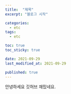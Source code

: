 ```yaml
---
title:  "제목"
excerpt: "블로그 시작"

categories:
  - etc
tags:
  - etc

toc: true
toc_sticky: true

date: 2021-09-29
last_modified_at: 2021-09-29

published: true
---
```


안녕하세요 깃허브 재밌네요.